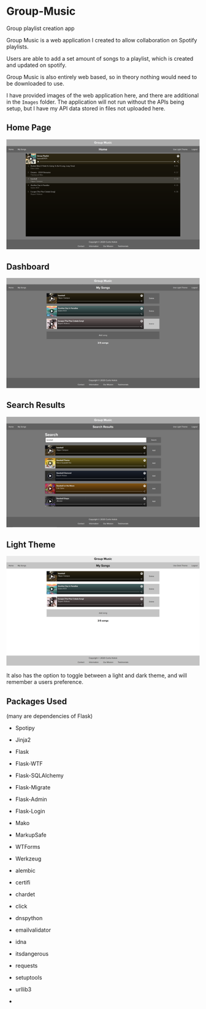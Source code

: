 # Group-Music
Group playlist creation app

Group Music is a web application I created to allow collaboration on Spotify playlists. 

Users are able to add a set amount of songs to a playlist, which is created and updated on spotify.

Group Music is also entirely web based, so in theory nothing would need to be downloaded to use.

I have provided images of the web application here, and there are additional in the `Images` folder. The application will not run without the APIs being setup, but I have my API data stored in files not uploaded here. 

## Home Page
![](Images/darkHomepage.png)

## Dashboard
![](Images/darkDashboard.png)

## Search Results
![](Images/darkSearchResults.png)

## Light Theme
![](Images/lightDashboard.png)

It also has the option to toggle between a light and dark theme, and will remember a users preference. 

## Packages Used
(many are dependencies of Flask)
- Spotipy
- Jinja2
- Flask
- Flask-WTF
- Flask-SQLAlchemy
- Flask-Migrate
- Flask-Admin
- Flask-Login
- Mako
- MarkupSafe
- WTForms
- Werkzeug
- alembic
- certifi
- chardet
- click
- dnspython
- emailvalidator
- idna
- itsdangerous
- requests
- setuptools
- urllib3

-
